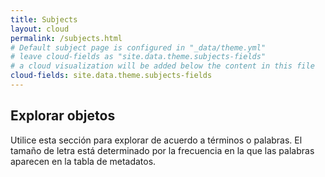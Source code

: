 ```yaml
---
title: Subjects
layout: cloud
permalink: /subjects.html
# Default subject page is configured in "_data/theme.yml"
# leave cloud-fields as "site.data.theme.subjects-fields"
# a cloud visualization will be added below the content in this file
cloud-fields: site.data.theme.subjects-fields
---
```


## Explorar objetos

Utilice esta sección para explorar de acuerdo a términos o palabras. El tamaño de letra está determinado por la frecuencia en la que las palabras aparecen en la tabla de metadatos.
